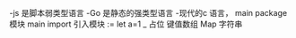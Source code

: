 -js 是脚本弱类型语言
-Go 是静态的强类型语言
-现代的c 语言， main
  package 模块 main
  import 引入模块
  := let a=1
  _ 占位
  键值数组 Map 字符串